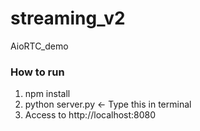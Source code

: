 # streaming_v2
AioRTC_demo

### How to run
1. npm install 
2. python server.py <- Type this in terminal
3. Access to http://localhost:8080
